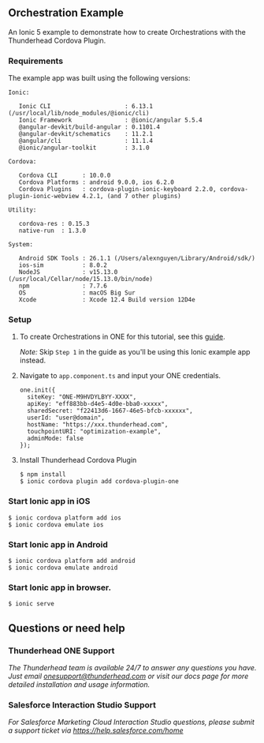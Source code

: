 ## Orchestration Example

An Ionic 5 example to demonstrate how to create Orchestrations with the Thunderhead Cordova Plugin.

### Requirements

The example app was built using the following versions:

```
Ionic:

   Ionic CLI                     : 6.13.1 (/usr/local/lib/node_modules/@ionic/cli)
   Ionic Framework               : @ionic/angular 5.5.4
   @angular-devkit/build-angular : 0.1101.4
   @angular-devkit/schematics    : 11.2.1
   @angular/cli                  : 11.1.4
   @ionic/angular-toolkit        : 3.1.0

Cordova:

   Cordova CLI       : 10.0.0
   Cordova Platforms : android 9.0.0, ios 6.2.0
   Cordova Plugins   : cordova-plugin-ionic-keyboard 2.2.0, cordova-plugin-ionic-webview 4.2.1, (and 7 other plugins)

Utility:

   cordova-res : 0.15.3
   native-run  : 1.3.0

System:

   Android SDK Tools : 26.1.1 (/Users/alexnguyen/Library/Android/sdk/)
   ios-sim           : 8.0.2
   NodeJS            : v15.13.0 (/usr/local/Cellar/node/15.13.0/bin/node)
   npm               : 7.7.6
   OS                : macOS Big Sur
   Xcode             : Xcode 12.4 Build version 12D4e

```

### Setup

1. To create Orchestrations in ONE for this tutorial, see this [guide](https://na5.thunderhead.com/one/help/conversations/how-do-i/mobile/ios-orchestrations/one_integrate_mobile_ios_orch_intro/).

	*Note:* Skip `Step 1` in the guide as you'll be using this Ionic example app instead.

2. Navigate to `app.component.ts` and input your ONE credentials.

	```
	one.init({
	  siteKey: "ONE-M9HVDYLBYY-XXXX",
	  apiKey: "eff883bb-d4e5-4d0e-bba0-xxxxx",
	  sharedSecret: "f22413d6-1667-46e5-bfcb-xxxxxx",
	  userId: "user@domain",
	  hostName: "https://xxx.thunderhead.com",
	  touchpointURI: "optimization-example",  
	  adminMode: false
	});
	```

3. Install Thunderhead Cordova Plugin

	```
	$ npm install
	$ ionic cordova plugin add cordova-plugin-one
	```

### Start Ionic app in iOS

```
$ ionic cordova platform add ios
$ ionic cordova emulate ios
```

### Start Ionic app in Android

```
$ ionic cordova platform add android
$ ionic cordova emulate android
```

### Start Ionic app in browser.

```
$ ionic serve
```

## Questions or need help

### Thunderhead ONE Support
_The Thunderhead team is available 24/7 to answer any questions you have. Just email onesupport@thunderhead.com or visit our docs page for more detailed installation and usage information._


### Salesforce Interaction Studio Support
_For Salesforce Marketing Cloud Interaction Studio questions, please submit a support ticket via https://help.salesforce.com/home_

